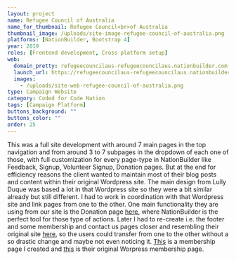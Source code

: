 ```yaml
---
layout: project
name: Refugee Council of Australia
name_for_thumbnail: Refugee Council<br>of Australia
thumbnail_image: /uploads/site-image-refugee-council-of-australia.png
platforms: [NationBuilder, Bootstrap 4]
year: 2019
roles: [Frontend development, Cross platform setup]
web:
  domain_pretty: refugeecouncilaus-refugeecouncilaus.nationbuilder.com
  launch_url: https://refugeecouncilaus-refugeecouncilaus.nationbuilder.com/
  images:
    - /uploads/site-web-refugee-council-of-australia.png
type: Campaign Website
category: Coded for Code Nation
tags: [Campaign Platform]
buttons_background: ""
buttons_color: ""
order: 25
---
```


This was a full site development with around 7 main pages in the top navigation and from around 3 to 7 subpages in the dropdown of each one of those, with full customization for every page-type in NationBuilder like Feedback, Signup, Volunteer Signup, Donation pages. But at the end for efficiency reasons the client wanted to maintain most of their blog posts and content within their original Wordpress site. The main design from Lully Duque was based a lot in that Wordpress site so they were a bit similar already but still different. I had to work in coordination with that Wordpress site and link pages from one to the other. One main functionality they are using from our site is the Donation page <a href="https://refugeecouncilaus-refugeecouncilaus.nationbuilder.com/donate" target="_blank">here</a>, where NationBuilder is the perfect tool for those type of actions. Later I had to re-create i.e. the footer and some membership and contact us pages closer and resembling their original site <a href="https://www.refugeecouncil.org.au/" target="_blank">here</a>, so the users could transfer from one to the other without a so drastic change and maybe not even noticing it. <a href="https://refugeecouncilaus-refugeecouncilaus.nationbuilder.com/members" target="_blank">This</a> is a membership page I created and <a href="https://www.refugeecouncil.org.au/membership/" target="_blank">this</a> is their original Worpress membership page.